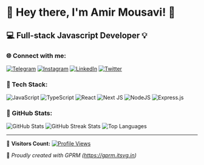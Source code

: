 # 👋 Hey there, I'm Amir Mousavi! 🚀

## 💻 Full-stack Javascript Developer 💡

### 🌐 Connect with me:
[![Telegram](https://img.shields.io/badge/Telegram-%232CA5E0.svg?logo=telegram&logoColor=white)](https://t.me/mosiyw)
[![Instagram](https://img.shields.io/badge/Instagram-%23E4405F.svg?logo=Instagram&logoColor=white)](https://instagram.com/mosiyw)
[![LinkedIn](https://img.shields.io/badge/LinkedIn-%230077B5.svg?logo=linkedin&logoColor=white)](https://linkedin.com/in/amir-mousavi-510b25196)
[![Twitter](https://img.shields.io/badge/Twitter-%231DA1F2.svg?logo=Twitter&logoColor=white)](https://twitter.com/mosiyw)

### 🚀 Tech Stack:
![JavaScript](https://img.shields.io/badge/javascript-%23323330.svg?style=for-the-badge&logo=javascript&logoColor=%23F7DF1E)
![TypeScript](https://img.shields.io/badge/typescript-%23007ACC.svg?style=for-the-badge&logo=typescript&logoColor=white)
![React](https://img.shields.io/badge/react-%2320232a.svg?style=for-the-badge&logo=react&logoColor=%2361DAFB)
![Next JS](https://img.shields.io/badge/Next-black?style=for-the-badge&logo=next.js&logoColor=white)
![NodeJS](https://img.shields.io/badge/node.js-6DA55F?style=for-the-badge&logo=node.js&logoColor=white)
![Express.js](https://img.shields.io/badge/express.js-%23404d59.svg?style=for-the-badge&logo=express&logoColor=%2361DAFB)

### 🎉 GitHub Stats:
![GitHub Stats](https://github-readme-stats.vercel.app/api?username=mosiyw&theme=slateorange&hide_border=false&include_all_commits=true&count_private=true)
![GitHub Streak Stats](https://github-readme-streak-stats.herokuapp.com/?user=mosiyw&theme=slateorange&hide_border=false)
![Top Languages](https://github-readme-stats.vercel.app/api/top-langs/?username=mosiyw&theme=slateorange&hide_border=false&include_all_commits=true&count_private=true&layout=compact)

---

👀 **Visitors Count:** [![Profile Views](https://visitcount.itsvg.in/api?id=mosiyw&icon=0&color=0)](https://visitcount.itsvg.in)

🎨 *Proudly created with GPRM (https://gprm.itsvg.in)*
